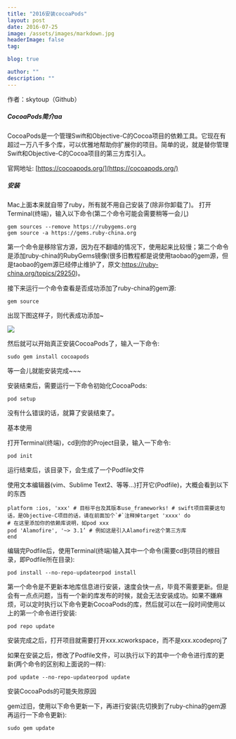 ```yaml
---
title: "2016安装cocoaPods"
layout: post
date: 2016-07-25
image: /assets/images/markdown.jpg
headerImage: false
tag:

blog: true

author: ""
description: ""
---
```


作者：skytoup（Github）


##### CocoaPods简介aa

CocoaPods是一个管理Swift和Objective-C的Cocoa项目的依赖工具。它现在有超过一万八千多个库，可以优雅地帮助你扩展你的项目。简单的说，就是替你管理Swift和Objective-C的Cocoa项目的第三方库引入。

官网地址: [https://cocoapods.org/](https://cocoapods.org/)

##### 安装

Mac上面本来就自带了ruby，所有就不用自己安装了(除非你卸载了)。
打开Terminal(终端)，输入以下命令(第二个命令可能会需要稍等一会儿)

```
gem sources --remove https://rubygems.org
gem source -a https://gems.ruby-china.org

```

第一个命令是移除官方源，因为在不翻墙的情况下，使用起来比较慢；第二个命令是添加ruby-china的RubyGems镜像(很多旧教程都是说使用taobao的gem源，但是taobao的gem源已经停止维护了，原文:https://ruby-china.org/topics/29250)。

接下来运行一个命令查看是否成功添加了ruby-china的gem源:

`gem source`

出现下图这样子，则代表成功添加~

![](http://cc.cocimg.com/api/uploads/20160601/1464751049903867.png)

然后就可以开始真正安装CocoaPods了，输入一下命令:


`sudo gem install cocoapods`

等一会儿就能安装完成~~~

安装结束后，需要运行一下命令初始化CocoaPods:

`pod setup`

没有什么错误的话，就算了安装结束了。

基本使用

打开Terminal(终端)，cd到你的Project目录，输入一下命令:

`pod init`

运行结束后，该目录下，会生成了一个Podfile文件

使用文本编辑器(vim、Sublime Text2、等等…)打开它(Podfile)，大概会看到以下的东西

```
platform :ios, 'xxx' # 目标平台及其版本use_frameworks! # swift项目需要这句话，是Objective-C项目的话，请在前面加个`#`注释掉target 'xxxx' do
# 在这里添加你的依赖库说明，如pod xxx
pod 'Alamofire', '~> 3.1’ # 例如这是引入Alamofire这个第三方库
end
```

编辑完Podfile后，使用Terminal(终端)输入其中一个命令(需要cd到项目的根目录，即Podfile所在目录):


`pod install --no-repo-updateorpod install`

第一个命令是不更新本地库信息进行安装，速度会快一点，毕竟不需要更新。但是会有一点点问题，当有一个新的库发布的时候，就会无法安装成功。如果不嫌麻烦，可以定时执行以下命令更新CocoaPods的库，然后就可以在一段时间使用以上的第一个命令进行安装:

`pod repo update`

安装完成之后，打开项目就需要打开xxx.xcworkspace，而不是xxx.xcodeproj了

如果在安装之后，修改了Podfile文件，可以执行以下的其中一个命令进行库的更新(两个命令的区别和上面说的一样):



`pod update --no-repo-updateorpod update`

安装CocoaPods的可能失败原因

gem过旧，使用以下命令更新一下，再进行安装(先切换到了ruby-china的gem源再运行一下命令更新):


`sudo gem update`












